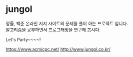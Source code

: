 # jungol 
정올, 백준 온라인 저지 사이트의 문제를 풀이 하는 프로젝트 입니다. <br/>
알고리즘을 공부하면서 프로그래밍을 연구해 봅시다. <br/>

Let's Party~~~~!

https://www.acmicpc.net/
http://www.jungol.co.kr/
